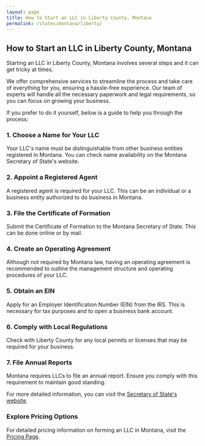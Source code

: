 ```yaml
---
layout: page
title: How to Start an LLC in Liberty County, Montana
permalink: /states/montana/liberty/
---
```


<h2>How to Start an LLC in Liberty County, Montana</h2>

<p>Starting an LLC in Liberty County, Montana involves several steps and it can get tricky at times.</p>

<p>We offer comprehensive services to streamline the process and take care of everything for you, ensuring a hassle-free experience. Our team of experts will handle all the necessary paperwork and legal requirements, so you can focus on growing your business.</p>

<p>If you prefer to do it yourself, below is a guide to help you through the process:</p>

<h3>1. Choose a Name for Your LLC</h3>
<p>Your LLC's name must be distinguishable from other business entities registered in Montana. You can check name availability on the Montana Secretary of State's website.</p>

<h3>2. Appoint a Registered Agent</h3>
<p>A registered agent is required for your LLC. This can be an individual or a business entity authorized to do business in Montana.</p>

<h3>3. File the Certificate of Formation</h3>
<p>Submit the Certificate of Formation to the Montana Secretary of State. This can be done online or by mail.</p>

<h3>4. Create an Operating Agreement</h3>
<p>Although not required by Montana law, having an operating agreement is recommended to outline the management structure and operating procedures of your LLC.</p>

<h3>5. Obtain an EIN</h3>
<p>Apply for an Employer Identification Number (EIN) from the IRS. This is necessary for tax purposes and to open a business bank account.</p>

<h3>6. Comply with Local Regulations</h3>
<p>Check with Liberty County for any local permits or licenses that may be required for your business.</p>

<h3>7. File Annual Reports</h3>
<p>Montana requires LLCs to file an annual report. Ensure you comply with this requirement to maintain good standing.</p>

<p>For more detailed information, you can visit the <a href="https://www.sos.montana.gov/">Secretary of State's website</a>.</p>

<h3>Explore Pricing Options</h3>
<p>For detailed pricing information on forming an LLC in Montana, visit the <a href="{ '/new-pricing/' | relative_url }">Pricing Page</a>.</p>

